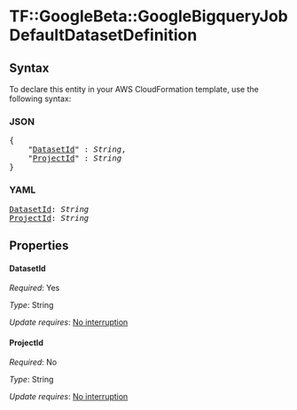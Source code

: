 # TF::GoogleBeta::GoogleBigqueryJob DefaultDatasetDefinition

## Syntax

To declare this entity in your AWS CloudFormation template, use the following syntax:

### JSON

<pre>
{
    "<a href="#datasetid" title="DatasetId">DatasetId</a>" : <i>String</i>,
    "<a href="#projectid" title="ProjectId">ProjectId</a>" : <i>String</i>
}
</pre>

### YAML

<pre>
<a href="#datasetid" title="DatasetId">DatasetId</a>: <i>String</i>
<a href="#projectid" title="ProjectId">ProjectId</a>: <i>String</i>
</pre>

## Properties

#### DatasetId

_Required_: Yes

_Type_: String

_Update requires_: [No interruption](https://docs.aws.amazon.com/AWSCloudFormation/latest/UserGuide/using-cfn-updating-stacks-update-behaviors.html#update-no-interrupt)

#### ProjectId

_Required_: No

_Type_: String

_Update requires_: [No interruption](https://docs.aws.amazon.com/AWSCloudFormation/latest/UserGuide/using-cfn-updating-stacks-update-behaviors.html#update-no-interrupt)

